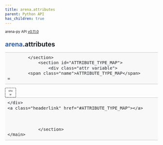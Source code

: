 ```yaml
---
title: arena.attributes
parent: Python API
has_children: true
---
```

<small>arena-py API <a href="https://github.com/arenaxr/arena-py/blob/v0.11.0/arena">v0.11.0</a></small>
<div>
    <main class="pdoc">
            <section class="module-info">
                    <h1 class="modulename">
<a href="./arena.html">arena</a><wbr>.attributes    </h1>

                
                
                
                
            </section>
                <section id="ATTRIBUTE_TYPE_MAP">
                    <div class="attr variable">
            <span class="name">ATTRIBUTE_TYPE_MAP</span>        =
<input id="ATTRIBUTE_TYPE_MAP-view-value" class="view-value-toggle-state" type="checkbox" aria-hidden="true" tabindex="-1">
            <label class="view-value-button pdoc-button" for="ATTRIBUTE_TYPE_MAP-view-value"></label><span class="default_value">{&#39;attribute&#39;: &lt;class &#39;<a href="attributes/attribute.html#Attribute">arena.attributes.attribute.Attribute</a>&#39;&gt;, &#39;color&#39;: &lt;class &#39;<a href="attributes/color.html#Color">arena.attributes.color.Color</a>&#39;&gt;, &#39;data&#39;: &lt;class &#39;<a href="attributes/data.html#Data">arena.attributes.data.Data</a>&#39;&gt;, &#39;animation&#39;: &lt;class &#39;<a href="attributes/animation.html#Animation">arena.attributes.animation.Animation</a>&#39;&gt;, &#39;animation_mixer&#39;: &lt;class &#39;<a href="attributes/animation_mixer.html#AnimationMixer">arena.attributes.animation_mixer.AnimationMixer</a>&#39;&gt;, &#39;armarker&#39;: &lt;class &#39;<a href="attributes/armarker.html#Armarker">arena.attributes.armarker.Armarker</a>&#39;&gt;, &#39;attribution&#39;: &lt;class &#39;<a href="attributes/attribution.html#Attribution">arena.attributes.attribution.Attribution</a>&#39;&gt;, &#39;blip&#39;: &lt;class &#39;<a href="attributes/blip.html#Blip">arena.attributes.blip.Blip</a>&#39;&gt;, &#39;box_collision_listener&#39;: &lt;class &#39;<a href="attributes/box_collision_listener.html#BoxCollisionListener">arena.attributes.box_collision_listener.BoxCollisionListener</a>&#39;&gt;, &#39;click_listener&#39;: &lt;class &#39;<a href="attributes/click_listener.html#ClickListener">arena.attributes.click_listener.ClickListener</a>&#39;&gt;, &#39;dynamic_body&#39;: &lt;class &#39;<a href="attributes/dynamic_body.html#DynamicBody">arena.attributes.dynamic_body.DynamicBody</a>&#39;&gt;, &#39;gltf_model_lod&#39;: &lt;class &#39;<a href="attributes/gltf_model_lod.html#GltfModelLod">arena.attributes.gltf_model_lod.GltfModelLod</a>&#39;&gt;, &#39;gltf_morph&#39;: &lt;class &#39;<a href="attributes/gltf_morph.html#GltfMorph">arena.attributes.gltf_morph.GltfMorph</a>&#39;&gt;, &#39;goto_landmark&#39;: &lt;class &#39;<a href="attributes/goto_landmark.html#GotoLandmark">arena.attributes.goto_landmark.GotoLandmark</a>&#39;&gt;, &#39;goto_url&#39;: &lt;class &#39;<a href="attributes/goto_url.html#GotoUrl">arena.attributes.goto_url.GotoUrl</a>&#39;&gt;, &#39;impulse&#39;: &lt;class &#39;<a href="attributes/impulse.html#Impulse">arena.attributes.impulse.Impulse</a>&#39;&gt;, &#39;jitsi_video&#39;: &lt;class &#39;<a href="attributes/jitsi_video.html#JitsiVideo">arena.attributes.jitsi_video.JitsiVideo</a>&#39;&gt;, &#39;landmark&#39;: &lt;class &#39;<a href="attributes/landmark.html#Landmark">arena.attributes.landmark.Landmark</a>&#39;&gt;, &#39;material&#39;: &lt;class &#39;<a href="attributes/material.html#Material">arena.attributes.material.Material</a>&#39;&gt;, &#39;material_extras&#39;: &lt;class &#39;<a href="attributes/material_extras.html#MaterialExtras">arena.attributes.material_extras.MaterialExtras</a>&#39;&gt;, &#39;multisrc&#39;: &lt;class &#39;<a href="attributes/multisrc.html#Multisrc">arena.attributes.multisrc.Multisrc</a>&#39;&gt;, &#39;position&#39;: &lt;class &#39;<a href="attributes/position.html#Position">arena.attributes.position.Position</a>&#39;&gt;, &#39;remote_render&#39;: &lt;class &#39;<a href="attributes/remote_render.html#RemoteRender">arena.attributes.remote_render.RemoteRender</a>&#39;&gt;, &#39;rotation&#39;: &lt;class &#39;<a href="attributes/rotation.html#Rotation">arena.attributes.rotation.Rotation</a>&#39;&gt;, &#39;scale&#39;: &lt;class &#39;<a href="attributes/scale.html#Scale">arena.attributes.scale.Scale</a>&#39;&gt;, &#39;shadow&#39;: &lt;class &#39;<a href="attributes/shadow.html#Shadow">arena.attributes.shadow.Shadow</a>&#39;&gt;, &#39;sound&#39;: &lt;class &#39;<a href="attributes/sound.html#Sound">arena.attributes.sound.Sound</a>&#39;&gt;, &#39;spe_particles&#39;: &lt;class &#39;<a href="attributes/spe_particles.html#SpeParticles">arena.attributes.spe_particles.SpeParticles</a>&#39;&gt;, &#39;static_body&#39;: &lt;class &#39;<a href="attributes/static_body.html#StaticBody">arena.attributes.static_body.StaticBody</a>&#39;&gt;, &#39;textinput&#39;: &lt;class &#39;<a href="attributes/textinput.html#Textinput">arena.attributes.textinput.Textinput</a>&#39;&gt;, &#39;video_control&#39;: &lt;class &#39;<a href="attributes/video_control.html#VideoControl">arena.attributes.video_control.VideoControl</a>&#39;&gt;}</span>

        
    </div>
    <a class="headerlink" href="#ATTRIBUTE_TYPE_MAP"></a>
    
    

                </section>
    </main>

<style>pre{line-height:125%;}span.linenos{color:inherit; background-color:transparent; padding-left:5px; padding-right:20px;}.pdoc-code .hll{background-color:#ffffcc}.pdoc-code{background:#f8f8f8;}.pdoc-code .c{color:#3D7B7B; font-style:italic}.pdoc-code .err{border:1px solid #FF0000}.pdoc-code .k{color:#008000; font-weight:bold}.pdoc-code .o{color:#666666}.pdoc-code .ch{color:#3D7B7B; font-style:italic}.pdoc-code .cm{color:#3D7B7B; font-style:italic}.pdoc-code .cp{color:#9C6500}.pdoc-code .cpf{color:#3D7B7B; font-style:italic}.pdoc-code .c1{color:#3D7B7B; font-style:italic}.pdoc-code .cs{color:#3D7B7B; font-style:italic}.pdoc-code .gd{color:#A00000}.pdoc-code .ge{font-style:italic}.pdoc-code .gr{color:#E40000}.pdoc-code .gh{color:#000080; font-weight:bold}.pdoc-code .gi{color:#008400}.pdoc-code .go{color:#717171}.pdoc-code .gp{color:#000080; font-weight:bold}.pdoc-code .gs{font-weight:bold}.pdoc-code .gu{color:#800080; font-weight:bold}.pdoc-code .gt{color:#0044DD}.pdoc-code .kc{color:#008000; font-weight:bold}.pdoc-code .kd{color:#008000; font-weight:bold}.pdoc-code .kn{color:#008000; font-weight:bold}.pdoc-code .kp{color:#008000}.pdoc-code .kr{color:#008000; font-weight:bold}.pdoc-code .kt{color:#B00040}.pdoc-code .m{color:#666666}.pdoc-code .s{color:#BA2121}.pdoc-code .na{color:#687822}.pdoc-code .nb{color:#008000}.pdoc-code .nc{color:#0000FF; font-weight:bold}.pdoc-code .no{color:#880000}.pdoc-code .nd{color:#AA22FF}.pdoc-code .ni{color:#717171; font-weight:bold}.pdoc-code .ne{color:#CB3F38; font-weight:bold}.pdoc-code .nf{color:#0000FF}.pdoc-code .nl{color:#767600}.pdoc-code .nn{color:#0000FF; font-weight:bold}.pdoc-code .nt{color:#008000; font-weight:bold}.pdoc-code .nv{color:#19177C}.pdoc-code .ow{color:#AA22FF; font-weight:bold}.pdoc-code .w{color:#bbbbbb}.pdoc-code .mb{color:#666666}.pdoc-code .mf{color:#666666}.pdoc-code .mh{color:#666666}.pdoc-code .mi{color:#666666}.pdoc-code .mo{color:#666666}.pdoc-code .sa{color:#BA2121}.pdoc-code .sb{color:#BA2121}.pdoc-code .sc{color:#BA2121}.pdoc-code .dl{color:#BA2121}.pdoc-code .sd{color:#BA2121; font-style:italic}.pdoc-code .s2{color:#BA2121}.pdoc-code .se{color:#AA5D1F; font-weight:bold}.pdoc-code .sh{color:#BA2121}.pdoc-code .si{color:#A45A77; font-weight:bold}.pdoc-code .sx{color:#008000}.pdoc-code .sr{color:#A45A77}.pdoc-code .s1{color:#BA2121}.pdoc-code .ss{color:#19177C}.pdoc-code .bp{color:#008000}.pdoc-code .fm{color:#0000FF}.pdoc-code .vc{color:#19177C}.pdoc-code .vg{color:#19177C}.pdoc-code .vi{color:#19177C}.pdoc-code .vm{color:#19177C}.pdoc-code .il{color:#666666}</style>
<style>:root{--pdoc-background:#fff;}.pdoc{--text:#212529;--muted:#6c757d;--link:#3660a5;--link-hover:#1659c5;--code:#f8f8f8;--active:#fff598;--accent:#eee;--accent2:#c1c1c1;--nav-hover:rgba(255, 255, 255, 0.5);--name:#0066BB;--def:#008800;--annotation:#007020;}</style>
<style>.pdoc{color:var(--text);box-sizing:border-box;line-height:1.5;background:none;}.pdoc .pdoc-button{cursor:pointer;display:inline-block;border:solid black 1px;border-radius:2px;font-size:.75rem;padding:calc(0.5em - 1px) 1em;transition:100ms all;}.pdoc .alert{padding:1rem 1rem 1rem calc(1.5rem + 24px);border:1px solid transparent;border-radius:.25rem;background-repeat:no-repeat;background-position:.75rem center;margin-bottom:1rem;}.pdoc .alert > em{display:none;}.pdoc .alert > *:last-child{margin-bottom:0;}.pdoc .alert.note {color:#084298;background-color:#cfe2ff;border-color:#b6d4fe;background-image:url("data:image/svg+xml,%3Csvg%20xmlns%3D%22http%3A//www.w3.org/2000/svg%22%20width%3D%2224%22%20height%3D%2224%22%20fill%3D%22%23084298%22%20viewBox%3D%220%200%2016%2016%22%3E%3Cpath%20d%3D%22M8%2016A8%208%200%201%200%208%200a8%208%200%200%200%200%2016zm.93-9.412-1%204.705c-.07.34.029.533.304.533.194%200%20.487-.07.686-.246l-.088.416c-.287.346-.92.598-1.465.598-.703%200-1.002-.422-.808-1.319l.738-3.468c.064-.293.006-.399-.287-.47l-.451-.081.082-.381%202.29-.287zM8%205.5a1%201%200%201%201%200-2%201%201%200%200%201%200%202z%22/%3E%3C/svg%3E");}.pdoc .alert.warning{color:#664d03;background-color:#fff3cd;border-color:#ffecb5;background-image:url("data:image/svg+xml,%3Csvg%20xmlns%3D%22http%3A//www.w3.org/2000/svg%22%20width%3D%2224%22%20height%3D%2224%22%20fill%3D%22%23664d03%22%20viewBox%3D%220%200%2016%2016%22%3E%3Cpath%20d%3D%22M8.982%201.566a1.13%201.13%200%200%200-1.96%200L.165%2013.233c-.457.778.091%201.767.98%201.767h13.713c.889%200%201.438-.99.98-1.767L8.982%201.566zM8%205c.535%200%20.954.462.9.995l-.35%203.507a.552.552%200%200%201-1.1%200L7.1%205.995A.905.905%200%200%201%208%205zm.002%206a1%201%200%201%201%200%202%201%201%200%200%201%200-2z%22/%3E%3C/svg%3E");}.pdoc .alert.danger{color:#842029;background-color:#f8d7da;border-color:#f5c2c7;background-image:url("data:image/svg+xml,%3Csvg%20xmlns%3D%22http%3A//www.w3.org/2000/svg%22%20width%3D%2224%22%20height%3D%2224%22%20fill%3D%22%23842029%22%20viewBox%3D%220%200%2016%2016%22%3E%3Cpath%20d%3D%22M5.52.359A.5.5%200%200%201%206%200h4a.5.5%200%200%201%20.474.658L8.694%206H12.5a.5.5%200%200%201%20.395.807l-7%209a.5.5%200%200%201-.873-.454L6.823%209.5H3.5a.5.5%200%200%201-.48-.641l2.5-8.5z%22/%3E%3C/svg%3E");}.pdoc .visually-hidden{position:absolute !important;width:1px !important;height:1px !important;padding:0 !important;margin:-1px !important;overflow:hidden !important;clip:rect(0, 0, 0, 0) !important;white-space:nowrap !important;border:0 !important;}.pdoc h1, .pdoc h2, .pdoc h3{font-weight:300;margin:.3em 0;padding:.2em 0;}.pdoc > section:not(.module-info) h1{font-size:1.5rem;font-weight:500;}.pdoc > section:not(.module-info) h2{font-size:1.4rem;font-weight:500;}.pdoc > section:not(.module-info) h3{font-size:1.3rem;font-weight:500;}.pdoc > section:not(.module-info) h4{font-size:1.2rem;}.pdoc > section:not(.module-info) h5{font-size:1.1rem;}.pdoc a{text-decoration:none;color:var(--link);}.pdoc a:hover{color:var(--link-hover);}.pdoc blockquote{margin-left:2rem;}.pdoc pre{border-top:1px solid var(--accent2);border-bottom:1px solid var(--accent2);margin-top:0;margin-bottom:1em;padding:.5rem 0 .5rem .5rem;overflow-x:auto;background-color:var(--code);}.pdoc code{color:var(--text);padding:.2em .4em;margin:0;font-size:85%;background-color:var(--accent);border-radius:6px;}.pdoc a > code{color:inherit;}.pdoc pre > code{display:inline-block;font-size:inherit;background:none;border:none;padding:0;}.pdoc > section:not(.module-info){margin-bottom:1.5rem;}.pdoc .modulename{margin-top:0;font-weight:bold;}.pdoc .modulename a{color:var(--link);transition:100ms all;}.pdoc .git-button{float:right;border:solid var(--link) 1px;}.pdoc .git-button:hover{background-color:var(--link);color:var(--pdoc-background);}.view-source-toggle-state,.view-source-toggle-state ~ .pdoc-code{display:none;}.view-source-toggle-state:checked ~ .pdoc-code{display:block;}.view-source-button{display:inline-block;float:right;font-size:.75rem;line-height:1.5rem;color:var(--muted);padding:0 .4rem 0 1.3rem;cursor:pointer;text-indent:-2px;}.view-source-button > span{visibility:hidden;}.module-info .view-source-button{float:none;display:flex;justify-content:flex-end;margin:-1.2rem .4rem -.2rem 0;}.view-source-button::before{position:absolute;content:"View Source";display:list-item;list-style-type:disclosure-closed;}.view-source-toggle-state:checked ~ .attr .view-source-button::before,.view-source-toggle-state:checked ~ .view-source-button::before{list-style-type:disclosure-open;}.pdoc .docstring{margin-bottom:1.5rem;}.pdoc section:not(.module-info) .docstring{margin-left:clamp(0rem, 5vw - 2rem, 1rem);}.pdoc .docstring .pdoc-code{margin-left:1em;margin-right:1em;}.pdoc h1:target,.pdoc h2:target,.pdoc h3:target,.pdoc h4:target,.pdoc h5:target,.pdoc h6:target,.pdoc .pdoc-code > pre > span:target{background-color:var(--active);box-shadow:-1rem 0 0 0 var(--active);}.pdoc .pdoc-code > pre > span:target{display:block;}.pdoc div:target > .attr,.pdoc section:target > .attr,.pdoc dd:target > a{background-color:var(--active);}.pdoc *{scroll-margin:2rem;}.pdoc .pdoc-code .linenos{user-select:none;}.pdoc .attr:hover{filter:contrast(0.95);}.pdoc section, .pdoc .classattr{position:relative;}.pdoc .headerlink{--width:clamp(1rem, 3vw, 2rem);position:absolute;top:0;left:calc(0rem - var(--width));transition:all 100ms ease-in-out;opacity:0;}.pdoc .headerlink::before{content:"#";display:block;text-align:center;width:var(--width);height:2.3rem;line-height:2.3rem;font-size:1.5rem;}.pdoc .attr:hover ~ .headerlink,.pdoc *:target > .headerlink,.pdoc .headerlink:hover{opacity:1;}.pdoc .attr{display:block;margin:.5rem 0 .5rem;padding:.4rem .4rem .4rem 1rem;background-color:var(--accent);overflow-x:auto;}.pdoc .classattr{margin-left:2rem;}.pdoc .name{color:var(--name);font-weight:bold;}.pdoc .def{color:var(--def);font-weight:bold;}.pdoc .signature{background-color:transparent;}.pdoc .param, .pdoc .return-annotation{white-space:pre;}.pdoc .signature.multiline .param{display:block;}.pdoc .signature.condensed .param{display:inline-block;}.pdoc .annotation{color:var(--annotation);}.pdoc .view-value-toggle-state,.pdoc .view-value-toggle-state ~ .default_value{display:none;}.pdoc .view-value-toggle-state:checked ~ .default_value{display:inherit;}.pdoc .view-value-button{font-size:.5rem;vertical-align:middle;border-style:dashed;margin-top:-0.1rem;}.pdoc .view-value-button:hover{background:white;}.pdoc .view-value-button::before{content:"show";text-align:center;width:2.2em;display:inline-block;}.pdoc .view-value-toggle-state:checked ~ .view-value-button::before{content:"hide";}.pdoc .inherited{margin-left:2rem;}.pdoc .inherited dt{font-weight:700;}.pdoc .inherited dt, .pdoc .inherited dd{display:inline;margin-left:0;margin-bottom:.5rem;}.pdoc .inherited dd:not(:last-child):after{content:", ";}.pdoc .inherited .class:before{content:"class ";}.pdoc .inherited .function a:after{content:"()";}.pdoc .search-result .docstring{overflow:auto;max-height:25vh;}.pdoc .search-result.focused > .attr{background-color:var(--active);}.pdoc .attribution{margin-top:2rem;display:block;opacity:0.5;transition:all 200ms;filter:grayscale(100%);}.pdoc .attribution:hover{opacity:1;filter:grayscale(0%);}.pdoc .attribution img{margin-left:5px;height:35px;vertical-align:middle;width:70px;transition:all 200ms;}.pdoc table{display:block;width:max-content;max-width:100%;overflow:auto;margin-bottom:1rem;}.pdoc table th{font-weight:600;}.pdoc table th, .pdoc table td{padding:6px 13px;border:1px solid var(--accent2);}</style></div>